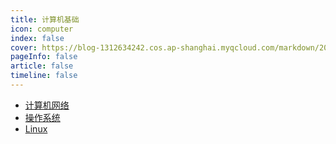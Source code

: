 ```yaml
---
title: 计算机基础
icon: computer
index: false
cover: https://blog-1312634242.cos.ap-shanghai.myqcloud.com/markdown/202305122sdf05406.jpg
pageInfo: false
article: false
timeline: false
---
```

- <HopeIcon icon="net"/> [计算机网络](1net)
- <HopeIcon icon="os"/> [操作系统](2os)
- <HopeIcon icon="linux"/> [Linux](3linux)

